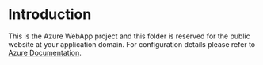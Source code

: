 # Introduction

This is the Azure WebApp project and this folder is reserved for the public website at your application domain. For configuration details please refer to [Azure Documentation](https://docs.microsoft.com/en-us/azure/app-service/overview).
